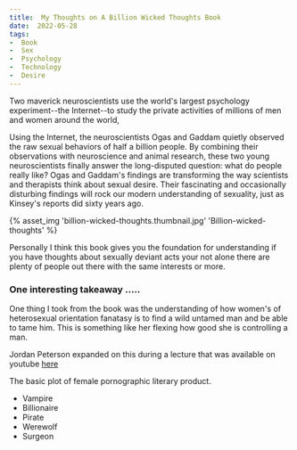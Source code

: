 ```yaml
---
title:  My Thoughts on A Billion Wicked Thoughts Book
date:  2022-05-28
tags:
-  Book
-  Sex
-  Psychology
-  Technology
-  Desire
---
```


Two maverick neuroscientists use the world's largest psychology experiment--the Internet--to study the private activities of millions of men and women around the world, 

<!-- excerpt -->



Using the Internet, the neuroscientists Ogas and Gaddam quietly observed the raw sexual behaviors of half a billion people. By combining their observations with neuroscience and animal research, these two young neuroscientists finally answer the long-disputed question: what do people really like? Ogas and Gaddam's findings are transforming the way scientists and therapists think about sexual desire. Their fascinating and occasionally disturbing findings will rock our modern understanding of sexuality, just as Kinsey's reports did sixty years ago.

{% asset_img 'billion-wicked-thoughts.thumbnail.jpg' 'Billion-wicked-thoughts' %}


Personally I think this book gives you the foundation for understanding if you have thoughts about sexually deviant acts your not alone there are plenty of people out there with the same interests or more. 

### One interesting takeaway .....

One thing I took from the book was the understanding of how women's of heterosexual orientation fanatasy is to find a wild untamed man 
and be able to tame him. This is something like her flexing how good she is controlling a man.

Jordan Peterson expanded on this during a lecture that was available on youtube [here](https://www.youtube.com/watch?v=Mdb85X0r_ck)

The basic plot of female pornographic literary product.

- Vampire
- Billionaire
- Pirate
- Werewolf
- Surgeon

